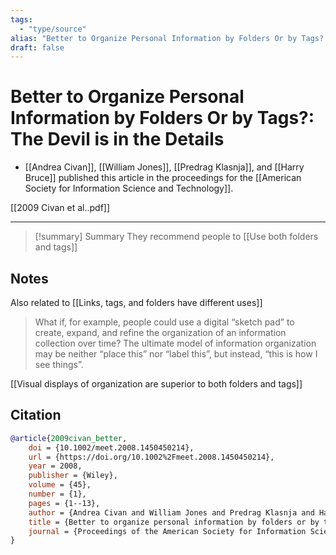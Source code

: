 ```yaml
---
tags:
  - "type/source"
alias: "Better to Organize Personal Information by Folders Or by Tags?: The Devil is in the Details"
draft: false
---
```

# Better to Organize Personal Information by Folders Or by Tags?: The Devil is in the Details

- [[Andrea Civan]], [[William Jones]], [[Predrag Klasnja]], and [[Harry Bruce]] published this article in the proceedings for the [[American Society for Information Science and Technology]].

[[2009 Civan et al..pdf]]

---

> [!summary] Summary
> They recommend people to [[Use both folders and tags]] 
## Notes
Also related to [[Links, tags, and folders have different uses]]

> What if, for example, people could use a digital “sketch pad” to create, expand, and refine the organization of an information collection over time? The ultimate model of information organization may be neither “place this” nor “label this”, but instead, “this is how I see things”.

[[Visual displays of organization are superior to both folders and tags]]

## Citation

```bibtex
@article{2009civan_better,
	doi = {10.1002/meet.2008.1450450214},
	url = {https://doi.org/10.1002%2Fmeet.2008.1450450214},
	year = 2008,
	publisher = {Wiley},
	volume = {45},
	number = {1},
	pages = {1--13},
	author = {Andrea Civan and William Jones and Predrag Klasnja and Harry Bruce},
	title = {Better to organize personal information by folders or by tags?: The devil is in the details},
	journal = {Proceedings of the American Society for Information Science and Technology}
}
```

